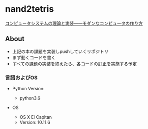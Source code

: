 # nand2tetris

[コンピュータシステムの理論と実装――モダンなコンピュータの作り方](https://www.oreilly.co.jp/books/9784873117126/#toc)

## About

- 上記の本の課題を実装しpushしていくリポジトリ
- まず動くコードを書く
- すべての課題の実装を終えたら、各コードの訂正を実施する予定


### 言語およびOS

- Python Version:
  - python3.6

- OS
  - OS X El Capitan
  - Version: 10.11.6
